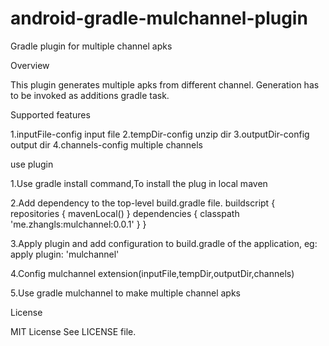 # android-gradle-mulchannel-plugin

Gradle plugin for multiple channel apks

Overview

This plugin generates multiple apks from different channel.
Generation has to be invoked as additions gradle task.

Supported features

1.inputFile-config input file
2.tempDir-config unzip dir
3.outputDir-config output dir
4.channels-config multiple channels

use plugin

1.Use gradle install command,To install the plug in local maven

2.Add dependency to the top-level build.gradle file.
    buildscript {
        repositories {
            mavenLocal()
        }
        dependencies {
            classpath 'me.zhangls:mulchannel:0.0.1'
        }
    }

3.Apply plugin and add configuration to build.gradle of the application, eg:
    apply plugin: 'mulchannel'

4.Config mulchannel extension(inputFile,tempDir,outputDir,channels)

5.Use gradle mulchannel to make multiple channel apks

License

MIT License
See LICENSE file.